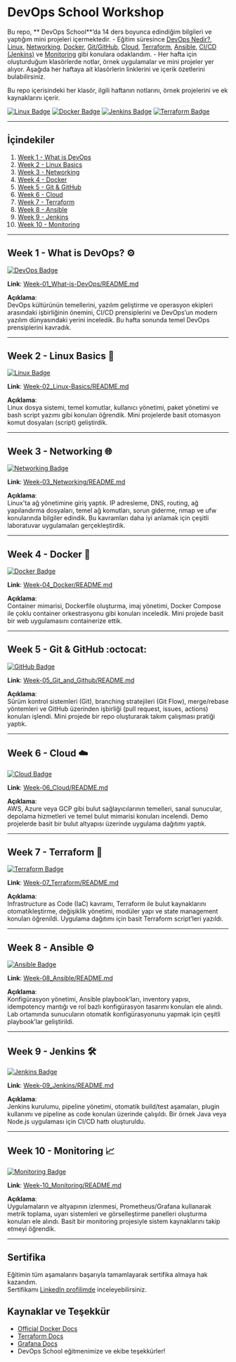 # DevOps School Workshop

Bu repo, ** DevOps School**’da 14 ders boyunca edindiğim bilgileri ve yaptığım mini projeleri içermektedir. - Eğitim süresince [DevOps Nedir?](https://en.wikipedia.org/wiki/DevOps), [Linux](https://www.linux.org/), [Networking](https://en.wikipedia.org/wiki/Computer_network), [Docker](https://www.docker.com/), [Git/GitHub](https://git-scm.com/), [Cloud](https://aws.amazon.com/what-is-cloud-computing/), [Terraform](https://www.terraform.io/), [Ansible](https://www.ansible.com/), [CI/CD (Jenkins)](https://www.jenkins.io/) ve [Monitoring](https://grafana.com/)
gibi konulara odaklandım. - Her hafta için oluşturduğum klasörlerde notlar, örnek uygulamalar ve mini projeler yer alıyor. Aşağıda her haftaya ait klasörlerin linklerini ve içerik özetlerini bulabilirsiniz.

Bu repo içerisindeki her klasör, ilgili haftanın notlarını, örnek projelerini ve ek kaynaklarını içerir.

[![Linux Badge](https://img.shields.io/badge/Linux-Basics-FCC624?logo=linux&logoColor=white)](Week-2_Linux-Basics/)
[![Docker Badge](https://img.shields.io/badge/Docker-Container-2496ED?logo=docker&logoColor=white)](Week-4_Docker/)
[![Jenkins Badge](https://img.shields.io/badge/Jenkins-CI%2FCD-D24939?logo=jenkins&logoColor=white)](Week-9_Jenkins/)
[![Terraform Badge](https://img.shields.io/badge/Terraform-Infrastructure-7B42BC?logo=terraform&logoColor=white)](Week-7_Terraform/)

---

## İçindekiler

1. [Week 1 - What is DevOps](Week-01_What-is-DevOps/README.md)
2. [Week 2 - Linux Basics](Week-02_Linux-Basics/README.md)
3. [Week 3 - Networking](Week-03_Networking/README.md)
4. [Week 4 - Docker](Week-04_Docker/README.md)
5. [Week 5 - Git & GitHub](Week-05_Git_and_Github/README.md)
6. [Week 6 - Cloud](Week-06_Cloud/README.md)
7. [Week 7 - Terraform](Week-07_Terraform/README.md)
8. [Week 8 - Ansible](Week-08_Ansible/README.md)
9. [Week 9 - Jenkins](Week-09_Jenkins/README.md)
10. [Week 10 - Monitoring](Week-10_Monitoring/README.md)

---

## Week 1 - What is DevOps? :gear:

[![DevOps Badge](https://img.shields.io/badge/DevOps-Culture-blue?style=flat-square)](Week-1_What-is-DevOps/README.md)

**Link**: [Week-01_What-is-DevOps/README.md](Week-01_What-is-DevOps/README.md)

**Açıklama**:  
DevOps kültürünün temellerini, yazılım geliştirme ve operasyon ekipleri arasındaki işbirliğinin önemini, CI/CD prensiplerini ve DevOps’un modern yazılım dünyasındaki yerini inceledik. Bu hafta sonunda temel DevOps prensiplerini kavradık.

---

## Week 2 - Linux Basics :penguin:

[![Linux Badge](https://img.shields.io/badge/Linux-Basics-FCC624?logo=linux&logoColor=white&style=flat-square)](Week-2_Linux-Basics/README.md)

**Link**: [Week-02_Linux-Basics/README.md](Week-02_Linux-Basics/README.md)

**Açıklama**:  
Linux dosya sistemi, temel komutlar, kullanıcı yönetimi, paket yönetimi ve bash script yazımı gibi konuları öğrendik. Mini projelerde basit otomasyon komut dosyaları (script) geliştirdik.

---

## Week 3 - Networking :globe_with_meridians:

[![Networking Badge](https://img.shields.io/badge/Networking-TCP%2FIP-blue?style=flat-square)](Week-3_Networking/README.md)

**Link**: [Week-03_Networking/README.md](Week-03_Networking/README.md)

**Açıklama**:  
Linux'ta ağ yönetimine giriş yaptık. IP adresleme, DNS, routing, ağ yapılandırma dosyaları, temel ağ komutları, sorun giderme, nmap ve ufw konularında bilgiler edindik. Bu kavramları daha iyi anlamak için çeşitli laboratuvar uygulamaları gerçekleştirdik.

---

## Week 4 - Docker :whale:

[![Docker Badge](https://img.shields.io/badge/Docker-Container-2496ED?logo=docker&logoColor=white&style=flat-square)](Week-4_Docker/README.md)

**Link**: [Week-04_Docker/README.md](Week-04_Docker/README.md)

**Açıklama**:  
Container mimarisi, Dockerfile oluşturma, imaj yönetimi, Docker Compose ile çoklu container orkestrasyonu gibi konuları inceledik. Mini projede basit bir web uygulamasını containerize ettik.

---

## Week 5 - Git & GitHub :octocat:

[![GitHub Badge](https://img.shields.io/badge/Git_and_Github-VersionControl-orange?logo=github&style=flat-square)](Week-5_Git_and_Github/README.md)

**Link**: [Week-05_Git_and_Github/README.md](Week-05_Git_and_Github/README.md)

**Açıklama**:  
Sürüm kontrol sistemleri (Git), branching stratejileri (Git Flow), merge/rebase yöntemleri ve GitHub üzerinden işbirliği (pull request, issues, actions) konuları işlendi. Mini projede bir repo oluşturarak takım çalışması pratiği yaptık.

---

## Week 6 - Cloud :cloud:

[![Cloud Badge](https://img.shields.io/badge/Cloud-Computing-9cf?style=flat-square)](Week-6_Cloud/README.md)

**Link**: [Week-06_Cloud/README.md](Week-06_Cloud/README.md)

**Açıklama**:  
AWS, Azure veya GCP gibi bulut sağlayıcılarının temelleri, sanal sunucular, depolama hizmetleri ve temel bulut mimarisi konuları incelendi. Demo projelerde basit bir bulut altyapısı üzerinde uygulama dağıtımı yaptık.

---

## Week 7 - Terraform :rocket:

[![Terraform Badge](https://img.shields.io/badge/Terraform-Infrastructure-7B42BC?logo=terraform&logoColor=white&style=flat-square)](Week-7_Terraform/README.md)

**Link**: [Week-07_Terraform/README.md](Week-07_Terraform/README.md)

**Açıklama**:  
Infrastructure as Code (IaC) kavramı, Terraform ile bulut kaynaklarını otomatikleştirme, değişiklik yönetimi, modüler yapı ve state management konuları öğrenildi. Uygulama dağıtımı için basit Terraform script’leri yazıldı.

---

## Week 8 - Ansible :gear:

[![Ansible Badge](https://img.shields.io/badge/Ansible-Automation-EE0000?logo=ansible&logoColor=white&style=flat-square)](Week-8_Ansible/README.md)

**Link**: [Week-08_Ansible/README.md](Week-08_Ansible/README.md)

**Açıklama**:  
Konfigürasyon yönetimi, Ansible playbook’ları, inventory yapısı, idempotency mantığı ve rol bazlı konfigürasyon tasarımı konuları ele alındı. Lab ortamında sunucuların otomatik konfigürasyonunu yapmak için çeşitli playbook’lar geliştirildi.

---

## Week 9 - Jenkins :hammer_and_wrench:

[![Jenkins Badge](https://img.shields.io/badge/Jenkins-CI%2FCD-D24939?logo=jenkins&logoColor=white&style=flat-square)](Week-9_Jenkins/README.md)

**Link**: [Week-09_Jenkins/README.md](Week-09_Jenkins/README.md)

**Açıklama**:  
Jenkins kurulumu, pipeline yönetimi, otomatik build/test aşamaları, plugin kullanımı ve pipeline as code konuları üzerinde çalışıldı. Bir örnek Java veya Node.js uygulaması için CI/CD hattı oluşturuldu.

---

## Week 10 - Monitoring :chart_with_upwards_trend:

[![Monitoring Badge](https://img.shields.io/badge/Monitoring-Grafana-green?logo=grafana&style=flat-square)](Week-10_Monitoring/README.md)

**Link**: [Week-10_Monitoring/README.md](Week-10_Monitoring/README.md)

**Açıklama**:  
Uygulamaların ve altyapının izlenmesi, Prometheus/Grafana kullanarak metrik toplama, uyarı sistemleri ve görselleştirme panelleri oluşturma konuları ele alındı. Basit bir monitoring projesiyle sistem kaynaklarını takip etmeyi öğrendik.


---
## Sertifika
Eğitimin tüm aşamalarını başarıyla tamamlayarak sertifika almaya hak kazandım.  
Sertifikamı [LinkedIn profilimde](https://www.linkedin.com/) inceleyebilirsiniz.  

## Kaynaklar ve Teşekkür
- [Official Docker Docs](https://docs.docker.com/)
- [Terraform Docs](https://developer.hashicorp.com/terraform/docs)
- [Grafana Docs](https://grafana.com/docs/grafana/latest/)
- DevOps School eğitmenimize ve ekibe teşekkürler!
